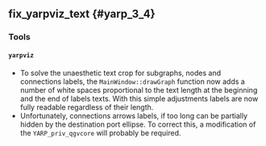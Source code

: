fix_yarpviz_text {#yarp_3_4}
-------------------

### Tools

#### `yarpviz`

* To solve the unaesthetic text crop for subgraphs, nodes and connections labels, the `MainWindow::drawGraph` function now adds a number of white spaces proportional to the text length at the beginning and the end of labels texts. With this simple adjustments labels are now fully readable regardless of their length.
* Unfortunately, connections arrows labels, if too long can be partially hidden by the destination port ellipse. To correct this, a modification of the `YARP_priv_qgvcore` will probably be required.
